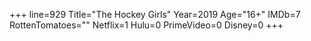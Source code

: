 +++
line=929
Title="The Hockey Girls"
Year=2019
Age="16+"
IMDb=7
RottenTomatoes=""
Netflix=1
Hulu=0
PrimeVideo=0
Disney=0
+++

